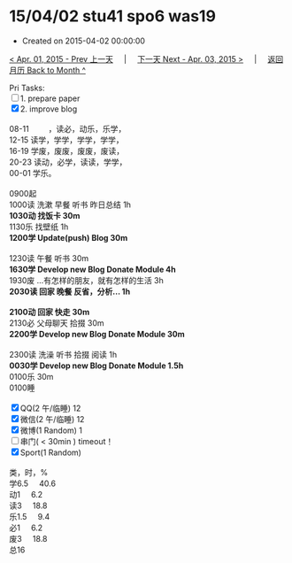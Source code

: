 # 15/04/02 stu41 spo6 was19

- Created on 2015-04-02 00:00:00

[< Apr. 01, 2015 - Prev 上一天](/lifelogs/2015/04/d01.md) &nbsp; &nbsp; | &nbsp; &nbsp; [下一天 Next - Apr. 03, 2015 >](/lifelogs/2015/04/d03.md) &nbsp; &nbsp; |  &nbsp; &nbsp; [返回月历 Back to Month ^](/lifelogs/2015/04/index.md)
<br/><div>Pri Tasks:<br/><input type="checkbox" />1. prepare paper</div><div><input type="checkbox" checked="true" />2. improve blog<br/></div><div><div><br/></div>08-11         ，读必，动乐，乐学，<br/>12-15 读学，学学，学学，学学，<br/>16-19 学废，废废，废废，废读，<br/>20-23 读动，必学，读读，学学，</div><div>00-01 学乐。<br/><div><br/></div>0900起<br/>1000读 洗漱 早餐 听书 昨日总结 1h</div><div><b>1030动 找饭卡 30m</b></div><div>1130乐 找壁纸 1h<br/><b>1200学 Update(push) Blog 30m</b></div><div><div><br/></div>1230读 午餐 听书 30m</div><div><b>1630学 Develop new Blog Donate Module 4h</b><div>1930废 …有怎样的朋友，就有怎样的生活 3h</div><div><b>2030读 回家 晚餐 反省，分析… 1h</b></div><div><br/></div><div><b>2100动 回家 快走 30m</b></div><div>2130必 父母聊天 拾掇 30m</div><b>2200学 Develop new Blog Donate Module 30m</b></div><div><div><br/></div>2300读 洗澡 听书 拾掇 阅读 1h<br/><b>0030学 Develop new Blog Donate Module 1.5h</b></div><div>0100乐 30m</div><div>0100睡</div><div><br/></div><div><input type="checkbox" checked="true" />QQ(2 午/临睡) 12<br/><input type="checkbox" checked="true" />微信(2 午/临睡) 12<br/><input type="checkbox" checked="true" />微博(1 Random) 1</div><div><input type="checkbox" />串门( < 30min ) timeout！</div><div><input type="checkbox" checked="true" />Sport(1 Random) <br/><div><br/></div>类，时，%<br/>学6.5     40.6<br/>动1     6.2<br/>读3     18.8<br/>乐1.5     9.4<br/>必1     6.2<br/>废3     18.8<br/>总16</div>

